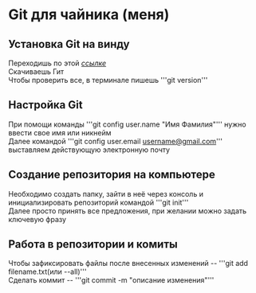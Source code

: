 # Git для чайника (меня)
## Установка Git на винду
Переходишь по этой *[ссылке](https://git-scm.com/download/win)* <br>
Скачиваешь Гит <br>
Чтобы проверить все, в терминале пишешь '''git version''' <br>
## Настройка Git
При помощи команды '''git config user.name "Имя Фамилия"''' нужно ввести свое имя или никнейм <br>
Далее командой '''git config user.email username@gmail.com'''  выставляем действующую электронную почту <br>
## Создание репозитория на компьютере
Необходимо создать папку, зайти в неё через консоль и инициализировать репозиторий командой '''git init''' <br>
Далее просто принять все предложения, при желании можно задать ключевую фразу <br>
## Работа в репозитории и комиты
Чтобы зафиксировать файлы после внесенных изменений -- '''git add filename.txt(или --all)''' <br>
Сделать коммит -- '''git commit -m "описание изменения"'''
